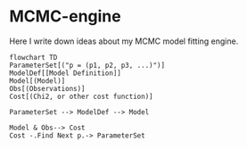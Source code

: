 # MCMC-engine
Here I write down ideas about my MCMC model fitting engine.

```mermaid
flowchart TD
ParameterSet[("p = (p1, p2, p3, ...)")]
ModelDef[[Model Definition]]
Model[(Model)]
Obs[(Observations)]
Cost[(Chi2, or other cost function)]

ParameterSet --> ModelDef --> Model

Model & Obs--> Cost
Cost -.Find Next p.-> ParameterSet
```
